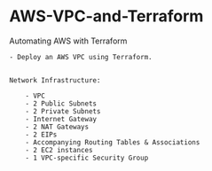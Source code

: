 # AWS-VPC-and-Terraform

Automating AWS with Terraform
    
    - Deploy an AWS VPC using Terraform.


    Network Infrastructure:

        - VPC
        - 2 Public Subnets
        - 2 Private Subnets
        - Internet Gateway
        - 2 NAT Gateways
        - 2 EIPs
        - Accompanying Routing Tables & Associations
        - 2 EC2 instances
        - 1 VPC-specific Security Group